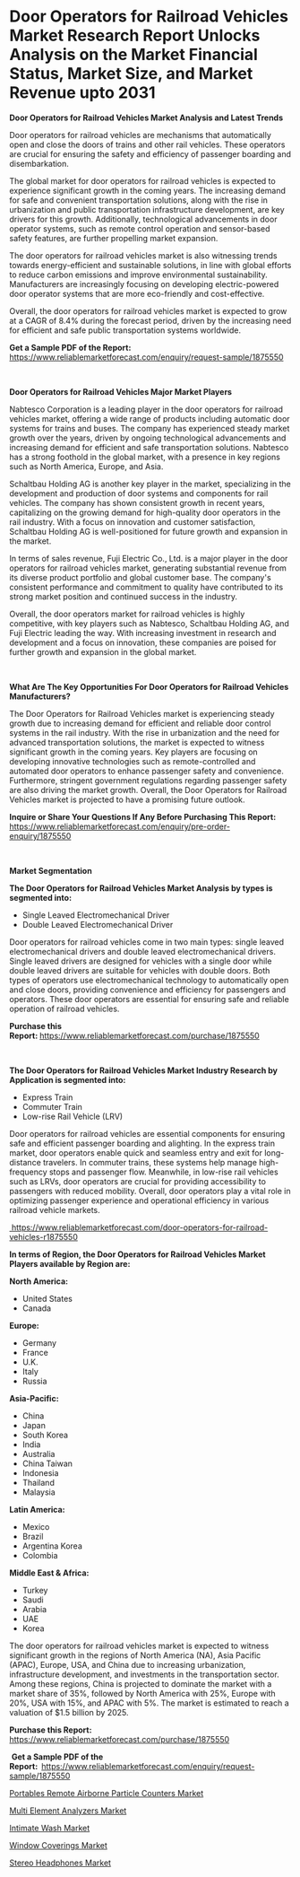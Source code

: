 <p><h1>Door Operators for Railroad Vehicles Market Research Report Unlocks Analysis on the Market Financial Status, Market Size, and Market Revenue upto 2031</h1></p><p><strong>Door Operators for Railroad Vehicles Market Analysis and Latest Trends</strong></p>
<p><p>Door operators for railroad vehicles are mechanisms that automatically open and close the doors of trains and other rail vehicles. These operators are crucial for ensuring the safety and efficiency of passenger boarding and disembarkation.</p><p>The global market for door operators for railroad vehicles is expected to experience significant growth in the coming years. The increasing demand for safe and convenient transportation solutions, along with the rise in urbanization and public transportation infrastructure development, are key drivers for this growth. Additionally, technological advancements in door operator systems, such as remote control operation and sensor-based safety features, are further propelling market expansion.</p><p>The door operators for railroad vehicles market is also witnessing trends towards energy-efficient and sustainable solutions, in line with global efforts to reduce carbon emissions and improve environmental sustainability. Manufacturers are increasingly focusing on developing electric-powered door operator systems that are more eco-friendly and cost-effective.</p><p>Overall, the door operators for railroad vehicles market is expected to grow at a CAGR of 8.4% during the forecast period, driven by the increasing need for efficient and safe public transportation systems worldwide.</p></p>
<p><strong>Get a Sample PDF of the Report:&nbsp;</strong> <a href="https://www.reliablemarketforecast.com/enquiry/request-sample/1875550">https://www.reliablemarketforecast.com/enquiry/request-sample/1875550</a></p>
<p>&nbsp;</p>
<p><strong>Door Operators for Railroad Vehicles Major Market Players</strong></p>
<p><p>Nabtesco Corporation is a leading player in the door operators for railroad vehicles market, offering a wide range of products including automatic door systems for trains and buses. The company has experienced steady market growth over the years, driven by ongoing technological advancements and increasing demand for efficient and safe transportation solutions. Nabtesco has a strong foothold in the global market, with a presence in key regions such as North America, Europe, and Asia.</p><p>Schaltbau Holding AG is another key player in the market, specializing in the development and production of door systems and components for rail vehicles. The company has shown consistent growth in recent years, capitalizing on the growing demand for high-quality door operators in the rail industry. With a focus on innovation and customer satisfaction, Schaltbau Holding AG is well-positioned for future growth and expansion in the market.</p><p>In terms of sales revenue, Fuji Electric Co., Ltd. is a major player in the door operators for railroad vehicles market, generating substantial revenue from its diverse product portfolio and global customer base. The company's consistent performance and commitment to quality have contributed to its strong market position and continued success in the industry.</p><p>Overall, the door operators market for railroad vehicles is highly competitive, with key players such as Nabtesco, Schaltbau Holding AG, and Fuji Electric leading the way. With increasing investment in research and development and a focus on innovation, these companies are poised for further growth and expansion in the global market.</p></p>
<p>&nbsp;</p>
<p><strong>What Are The Key Opportunities For Door Operators for Railroad Vehicles Manufacturers?</strong></p>
<p><p>The Door Operators for Railroad Vehicles market is experiencing steady growth due to increasing demand for efficient and reliable door control systems in the rail industry. With the rise in urbanization and the need for advanced transportation solutions, the market is expected to witness significant growth in the coming years. Key players are focusing on developing innovative technologies such as remote-controlled and automated door operators to enhance passenger safety and convenience. Furthermore, stringent government regulations regarding passenger safety are also driving the market growth. Overall, the Door Operators for Railroad Vehicles market is projected to have a promising future outlook.</p></p>
<p><strong>Inquire or Share Your Questions If Any Before Purchasing This Report:</strong> <a href="https://www.reliablemarketforecast.com/enquiry/pre-order-enquiry/1875550">https://www.reliablemarketforecast.com/enquiry/pre-order-enquiry/1875550</a></p>
<p>&nbsp;</p>
<p><strong>Market Segmentation</strong></p>
<p><strong>The Door Operators for Railroad Vehicles Market Analysis by types is segmented into:</strong></p>
<p><ul><li>Single Leaved Electromechanical Driver</li><li>Double Leaved Electromechanical Driver</li></ul></p>
<p><p>Door operators for railroad vehicles come in two main types: single leaved electromechanical drivers and double leaved electromechanical drivers. Single leaved drivers are designed for vehicles with a single door while double leaved drivers are suitable for vehicles with double doors. Both types of operators use electromechanical technology to automatically open and close doors, providing convenience and efficiency for passengers and operators. These door operators are essential for ensuring safe and reliable operation of railroad vehicles.</p></p>
<p><strong>Purchase this Report:&nbsp;</strong><a href="https://www.reliablemarketforecast.com/purchase/1875550">https://www.reliablemarketforecast.com/purchase/1875550</a></p>
<p>&nbsp;</p>
<p><strong>The Door Operators for Railroad Vehicles Market Industry Research by Application is segmented into:</strong></p>
<p><ul><li>Express Train</li><li>Commuter Train</li><li>Low-rise Rail Vehicle (LRV)</li></ul></p>
<p><p>Door operators for railroad vehicles are essential components for ensuring safe and efficient passenger boarding and alighting. In the express train market, door operators enable quick and seamless entry and exit for long-distance travelers. In commuter trains, these systems help manage high-frequency stops and passenger flow. Meanwhile, in low-rise rail vehicles such as LRVs, door operators are crucial for providing accessibility to passengers with reduced mobility. Overall, door operators play a vital role in optimizing passenger experience and operational efficiency in various railroad vehicle markets.</p></p>
<p><a href="https://www.reliablemarketforecast.com/door-operators-for-railroad-vehicles-r1875550">&nbsp;https://www.reliablemarketforecast.com/door-operators-for-railroad-vehicles-r1875550</a></p>
<p><strong>In terms of Region, the Door Operators for Railroad Vehicles Market Players available by Region are:</strong></p>
<p>
    <p> <strong> North America: </strong>
        <ul>
            <li>United States</li>
            <li>Canada</li>
        </ul>
        </p> 
    <p> <strong> Europe: </strong>
        <ul>
            <li>Germany</li>
            <li>France</li>
            <li>U.K.</li>
            <li>Italy</li>
            <li>Russia</li>
        </ul>
        </p> 
    <p> <strong> Asia-Pacific: </strong>
        <ul>
            <li>China</li>
            <li>Japan</li>
            <li>South Korea</li>
            <li>India</li>
            <li>Australia</li>
            <li>China Taiwan</li>
            <li>Indonesia</li>
            <li>Thailand</li>
            <li>Malaysia</li>
        </ul>
        </p> 
    <p> <strong> Latin America: </strong>
        <ul>
            <li>Mexico</li>
            <li>Brazil</li>
            <li>Argentina Korea</li>
            <li>Colombia</li>
        </ul>
        </p> 
    <p> <strong> Middle East & Africa: </strong>
        <ul>
            <li>Turkey</li>
            <li>Saudi</li>
            <li>Arabia</li>
            <li>UAE</li>
            <li>Korea</li>
        </ul>
    </p>
    </p>
<p><p>The door operators for railroad vehicles market is expected to witness significant growth in the regions of North America (NA), Asia Pacific (APAC), Europe, USA, and China due to increasing urbanization, infrastructure development, and investments in the transportation sector. Among these regions, China is projected to dominate the market with a market share of 35%, followed by North America with 25%, Europe with 20%, USA with 15%, and APAC with 5%. The market is estimated to reach a valuation of $1.5 billion by 2025.</p></p>
<p><strong>Purchase this Report: </strong><a href="https://www.reliablemarketforecast.com/purchase/1875550">https://www.reliablemarketforecast.com/purchase/1875550</a></p>
<p>&nbsp;<strong>Get a Sample PDF of the Report:&nbsp;&nbsp;</strong><a href="https://www.reliablemarketforecast.com/enquiry/request-sample/1875550">https://www.reliablemarketforecast.com/enquiry/request-sample/1875550</a></p>
<p><strong></strong></p>
<p><p><a href="https://github.com/JordyBecker/Market-Research-Report-List-1/blob/main/portables-remote-airborne-particle-counters-market.md">Portables Remote Airborne Particle Counters Market</a></p><p><a href="https://github.com/jadenRaynor/Market-Research-Report-List-1/blob/main/multi-element-analyzers-market.md">Multi Element Analyzers Market</a></p><p><a href="https://medium.com/@karianerice/intimate-wash-market-trends-and-analysis-opportunities-and-challenges-for-future-growth-2024-73b2d4d89744">Intimate Wash Market</a></p><p><a href="https://medium.com/@jeniw10236654655/window-coverings-market-global-market-insights-and-sales-trends-2024-to-2031-3e72302f0a9a">Window Coverings Market</a></p><p><a href="https://medium.com/@kathleenjacksond65/stereo-headphones-market-a-global-and-regional-analysis-focus-on-region-country-level-analysis-b47bd5ada20d">Stereo Headphones Market</a></p></p>